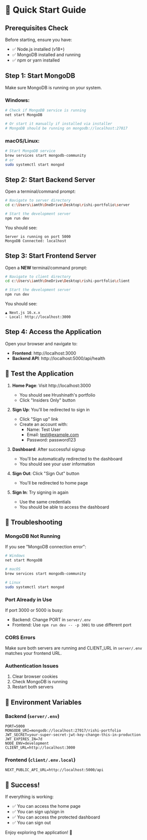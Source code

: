 # 🚀 Quick Start Guide

## Prerequisites Check

Before starting, ensure you have:
- ✅ Node.js installed (v18+)
- ✅ MongoDB installed and running
- ✅ npm or yarn installed

## Step 1: Start MongoDB

Make sure MongoDB is running on your system. 

### Windows:
```bash
# Check if MongoDB service is running
net start MongoDB

# Or start it manually if installed via installer
# MongoDB should be running on mongodb://localhost:27017
```

### macOS/Linux:
```bash
# Start MongoDB service
brew services start mongodb-community
# or
sudo systemctl start mongod
```

## Step 2: Start Backend Server

Open a terminal/command prompt:

```bash
# Navigate to server directory
cd c:\Users\iamth\OneDrive\Desktop\rishi-portfolio\server

# Start the development server
npm run dev
```

You should see:
```
Server is running on port 5000
MongoDB Connected: localhost
```

## Step 3: Start Frontend Server

Open a **NEW** terminal/command prompt:

```bash
# Navigate to client directory
cd c:\Users\iamth\OneDrive\Desktop\rishi-portfolio\client

# Start the development server
npm run dev
```

You should see:
```
▲ Next.js 16.x.x
- Local: http://localhost:3000
```

## Step 4: Access the Application

Open your browser and navigate to:
- **Frontend**: http://localhost:3000
- **Backend API**: http://localhost:5000/api/health

## 🎯 Test the Application

1. **Home Page**: Visit http://localhost:3000
   - You should see Hrushinath's portfolio
   - Click "Insiders Only" button

2. **Sign Up**: You'll be redirected to sign in
   - Click "Sign up" link
   - Create an account with:
     - Name: Test User
     - Email: test@example.com
     - Password: password123

3. **Dashboard**: After successful signup
   - You'll be automatically redirected to the dashboard
   - You should see your user information

4. **Sign Out**: Click "Sign Out" button
   - You'll be redirected to home page

5. **Sign In**: Try signing in again
   - Use the same credentials
   - You should be able to access the dashboard

## 🔧 Troubleshooting

### MongoDB Not Running
If you see "MongoDB connection error":
```bash
# Windows
net start MongoDB

# macOS
brew services start mongodb-community

# Linux
sudo systemctl start mongod
```

### Port Already in Use
If port 3000 or 5000 is busy:
- Backend: Change PORT in `server/.env`
- Frontend: Use `npm run dev -- -p 3001` to use different port

### CORS Errors
Make sure both servers are running and CLIENT_URL in `server/.env` matches your frontend URL.

### Authentication Issues
1. Clear browser cookies
2. Check MongoDB is running
3. Restart both servers

## 📝 Environment Variables

### Backend (`server/.env`)
```env
PORT=5000
MONGODB_URI=mongodb://localhost:27017/rishi-portfolio
JWT_SECRET=your-super-secret-jwt-key-change-this-in-production
JWT_EXPIRES_IN=7d
NODE_ENV=development
CLIENT_URL=http://localhost:3000
```

### Frontend (`client/.env.local`)
```env
NEXT_PUBLIC_API_URL=http://localhost:5000/api
```

## 🎉 Success!

If everything is working:
- ✅ You can access the home page
- ✅ You can sign up/sign in
- ✅ You can access the protected dashboard
- ✅ You can sign out

Enjoy exploring the application! 🚀
